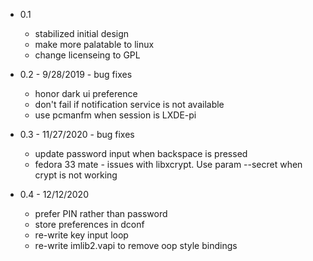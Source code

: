 * 0.1

    * stabilized initial design
    * make more palatable to linux
    * change licenseing to GPL

* 0.2 - 9/28/2019 - bug fixes

    * honor dark ui preference
    * don't fail if notification service is not available
    * use pcmanfm when session is LXDE-pi

* 0.3 - 11/27/2020 - bug fixes

    * update password input when backspace is pressed
    * fedora 33 mate - issues with libxcrypt. Use param --secret when crypt is not working

* 0.4 - 12/12/2020

    * prefer PIN rather than password
    * store preferences in dconf
    * re-write key input loop
    * re-write imlib2.vapi to remove oop style bindings
